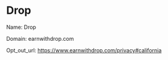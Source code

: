 # Drop

Name: Drop

Domain: earnwithdrop.com

Opt_out_url: https://www.earnwithdrop.com/privacy#california
